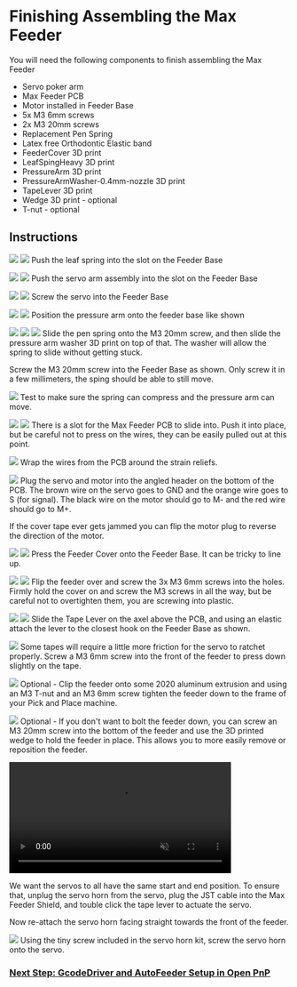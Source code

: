 # Finishing Assembling the Max Feeder

You will need the following components to finish assembling the Max Feeder

- Servo poker arm
- Max Feeder PCB
- Motor installed in Feeder Base
- 5x M3 6mm screws
- 2x M3 20mm screws
- Replacement Pen Spring
- Latex free Orthodontic Elastic band
- FeederCover 3D print
- LeafSpingHeavy 3D print
- PressureArm 3D print
- PressureArmWasher-0.4mm-nozzle 3D print
- TapeLever 3D print
- Wedge 3D print - optional
- T-nut - optional

## Instructions

![](assembly/001_leaf-spring.jpg)
![](assembly/002_leaf-spring2.jpg)
Push the leaf spring into the slot on the Feeder Base

![](assembly/003_servo1.jpg)
![](assembly/004_servo2.jpg)
Push the servo arm assembly into the slot on the Feeder Base

![](assembly/005_servo-screw1.jpg)
![](assembly/006_servo-screw2.jpg)
Screw the servo into the Feeder Base

![](assembly/007_pressure-arm.jpg)
![](assembly/008_pressure-arm2.jpg)
Position the pressure arm onto the feeder base like shown

![](assembly/009_spring-screw.jpg)
![](assembly/010_spring-screw2.jpg)
![](assembly/011_spring-screw3.jpg)
Slide the pen spring onto the M3 20mm screw, and then slide the pressure arm washer 3D print on top of that. The washer will allow the spring to slide without getting stuck.

Screw the M3 20mm screw into the Feeder Base as shown. Only screw it in a few millimeters, the sping should be able to still move.

![](assembly/012_spring-test.jpg)
Test to make sure the spring can compress and the pressure arm can move.

![](assembly/013_pcb-slide.jpg)
![](assembly/014_pcb-slide.jpg)
There is a slot for the Max Feeder PCB to slide into. Push it into place, but be careful not to press on the wires, they can be easily pulled out at this point.

![](assembly/015_wire-wrap.jpg)
Wrap the wires from the PCB around the strain reliefs.

![](assembly/016_plug-in.jpg)
Plug the servo and motor into the angled header on the bottom of the PCB. The brown wire on the servo goes to GND and the orange wire goes to S (for signal). The black wire on the motor should go to M- and the red wire should go to M+. 

If the cover tape ever gets jammed you can flip the motor plug to reverse the direction of the motor.

![](assembly/017_cover.jpg)
![](assembly/018_cover2.jpg)
Press the Feeder Cover onto the Feeder Base. It can be tricky to line up.

![](assembly/019_screws.jpg)
![](assembly/020_screws2.jpg)
Flip the feeder over and screw the 3x M3 6mm screws into the holes. Firmly hold the cover on and screw the M3 screws in all the way, but be careful not to overtighten them, you are screwing into plastic.


![](assembly/021_lever.jpg)
![](assembly/022_lever2.jpg)
Slide the Tape Lever on the axel above the PCB, and using an elastic attach the lever to the closest hook on the Feeder Base as shown.

![](assembly/023_pressure-screw.jpg)
Some tapes will require a little more friction for the servo to ratchet properly. Screw a M3 6mm screw into the front of the feeder to press down slightly on the tape.

![](assembly/024_tnut.jpg)
Optional - Clip the feeder onto some 2020 aluminum extrusion and using an M3 T-nut and an M3 6mm screw tighten the feeder down to the frame of your Pick and Place machine.

![](assembly/025_wedge.jpg)
Optional - If you don't want to bolt the feeder down, you can screw an M3 20mm screw into the bottom of the feeder and use the 3D printed wedge to hold the feeder in place. This allows you to more easily remove or reposition the feeder.

<video src="https://user-images.githubusercontent.com/25337335/216263875-0b8626d9-b433-4cdb-8888-c90433fe03b6.mp4" data-canonical-src="https://user-images.githubusercontent.com/25337335/216263875-0b8626d9-b433-4cdb-8888-c90433fe03b6.mp4" controls="controls" muted="muted" class="d-block rounded-bottom-2 border-top width-fit" style="max-height:640px; min-height: 200px">
</video>

We want the servos to all have the same start and end position. To ensure that, unplug the servo horn from the servo, plug the JST cable into the Max Feeder Shield, and touble click the tape lever to actuate the servo.

Now re-attach the servo horn facing straight towards the front of the feeder.

![](assembly/final-adjustment-screw.jpg)
Using the tiny screw included in the servo horn kit, screw the servo horn onto the servo.


### [Next Step: GcodeDriver and AutoFeeder Setup in Open PnP](openpnp.md)

